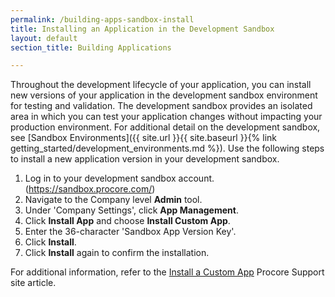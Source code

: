 ```yaml
---
permalink: /building-apps-sandbox-install
title: Installing an Application in the Development Sandbox
layout: default
section_title: Building Applications

---
```


Throughout the development lifecycle of your application, you can install new versions of your application in the development sandbox environment for testing and validation.
The development sandbox provides an isolated area in which you can test your application changes without impacting your production environment. For additional detail on the development sandbox, see [Sandbox Environments]({{ site.url }}{{ site.baseurl }}{% link getting_started/development_environments.md %}).
Use the following steps to install a new application version in your development sandbox.

1. Log in to your development sandbox account. (https://sandbox.procore.com/)
2. Navigate to the Company level **Admin** tool.
3. Under 'Company Settings', click **App Management**.
4. Click **Install App** and choose **Install Custom App**.
5. Enter the 36-character 'Sandbox App Version Key'.
6. Click **Install**.
7. Click **Install** again to confirm the installation.

For additional information, refer to the [Install a Custom App](https://support.procore.com/products/online/user-guide/company-level/admin/tutorials/install-a-custom-app) Procore Support site article.
